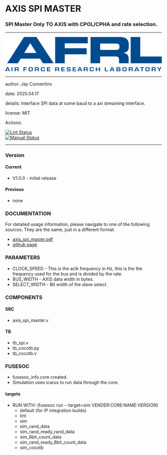 # AXIS SPI MASTER
### SPI Master Only TO AXIS with CPOL/CPHA and rate selection.
---

![image](docs/manual/img/AFRL.png)

---

  author: Jay Convertino   
  
  date: 2025.04.17
  
  details: Interface SPI data at some baud to a axi streaming interface.
  
  license: MIT   
   
  Actions:  

  [![Lint Status](../../actions/workflows/lint.yml/badge.svg)](../../actions)  
  [![Manual Status](../../actions/workflows/manual.yml/badge.svg)](../../actions)  
  
---

### Version
#### Current
  - V1.0.0 - initial release

#### Previous
  - none

### DOCUMENTATION
  For detailed usage information, please navigate to one of the following sources. They are the same, just in a different format.

  - [axis_spi_master.pdf](docs/manual/axis_spi_master.pdf)
  - [github page](https://johnathan-convertino-afrl.github.io/axis_spi_master/)

### PARAMETERS

 *   CLOCK_SPEED      - This is the aclk frequency in Hz, this is the the frequency used for the bus and is divided by the rate.
 *   BUS_WIDTH        - AXIS data width in bytes.
 *   SELECT_WIDTH     - Bit width of the slave select.

### COMPONENTS
#### SRC

* axis_spi_master.v
  
#### TB

* tb_spi.v
* tb_cocotb.py
* tb_cocotb.v
  
### FUSESOC

* fusesoc_info.core created.
* Simulation uses icarus to run data through the core.

#### targets

* RUN WITH: (fusesoc run --target=sim VENDER:CORE:NAME:VERSION)
  - default (for IP integration builds)
  - lint
  - sim
  - sim_rand_data
  - sim_rand_ready_rand_data
  - sim_8bit_count_data
  - sim_rand_ready_8bit_count_data
  - sim_cocotb
